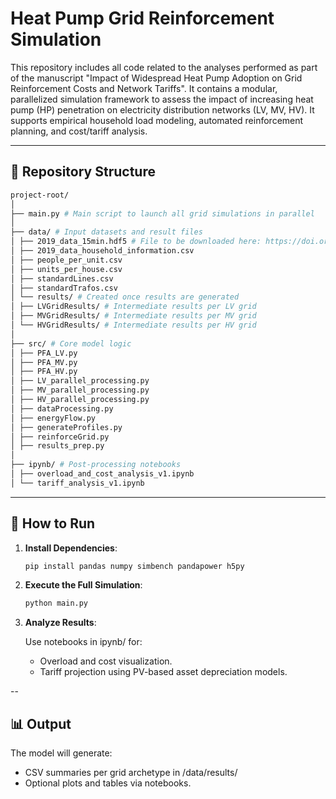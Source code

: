 # Heat Pump Grid Reinforcement Simulation

This repository includes all code related to the analyses performed as part of the manuscript "Impact of Widespread Heat Pump Adoption on Grid Reinforcement Costs and Network Tariffs". It contains a modular, parallelized simulation framework to assess the impact of increasing heat pump (HP) penetration on electricity distribution networks (LV, MV, HV). It supports empirical household load modeling, automated reinforcement planning, and cost/tariff analysis.

---

## 📁 Repository Structure

   ```bash
   project-root/
   │
   ├── main.py # Main script to launch all grid simulations in parallel
   │
   ├── data/ # Input datasets and result files
   │ ├── 2019_data_15min.hdf5 # File to be downloaded here: https://doi.org/10.5281/zenodo.5642902, file 2019_data_15min.hdf5
   │ ├── 2019_data_household_information.csv
   │ ├── people_per_unit.csv
   │ ├── units_per_house.csv
   │ ├── standardLines.csv
   │ ├── standardTrafos.csv
   │ └── results/ # Created once results are generated
   │ ├── LVGridResults/ # Intermediate results per LV grid
   │ ├── MVGridResults/ # Intermediate results per MV grid
   │ └── HVGridResults/ # Intermediate results per HV grid
   │
   ├── src/ # Core model logic
   │ ├── PFA_LV.py
   │ ├── PFA_MV.py
   │ ├── PFA_HV.py
   │ ├── LV_parallel_processing.py
   │ ├── MV_parallel_processing.py
   │ ├── HV_parallel_processing.py
   │ ├── dataProcessing.py
   │ ├── energyFlow.py
   │ ├── generateProfiles.py
   │ ├── reinforceGrid.py
   │ ├── results_prep.py
   │
   ├── ipynb/ # Post-processing notebooks
   │ ├── overload_and_cost_analysis_v1.ipynb
   │ └── tariff_analysis_v1.ipynb
```
---

## 🚀 How to Run

1. **Install Dependencies**:
   ```bash
   pip install pandas numpy simbench pandapower h5py

2. **Execute the Full Simulation**:
   ```bash
   python main.py

3. **Analyze Results**:

   Use notebooks in ipynb/ for:
   - Overload and cost visualization.
   - Tariff projection using PV-based asset depreciation models.
  
--

## 📊 Output

The model will generate:
- CSV summaries per grid archetype in /data/results/
- Optional plots and tables via notebooks.

